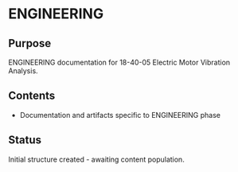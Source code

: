 # ENGINEERING

## Purpose
ENGINEERING documentation for 18-40-05 Electric Motor Vibration Analysis.

## Contents
- Documentation and artifacts specific to ENGINEERING phase

## Status
Initial structure created - awaiting content population.

